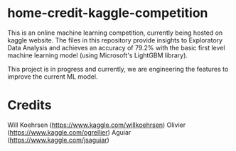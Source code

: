 # home-credit-kaggle-competition
This is an online machine learning competition, currently being hosted on kaggle website. The files in this repository provide insights to 
Exploratory Data Analysis and achieves an accuracy of 79.2% with the basic first level machine learning model 
(using Microsoft's LightGBM library).

This project is in progress and currently, we are engineering the features to improve the current ML model.  

# Credits 
Will Koehrsen (https://www.kaggle.com/willkoehrsen)
Olivier (https://www.kaggle.com/ogrellier)
Aguiar (https://www.kaggle.com/jsaguiar)
